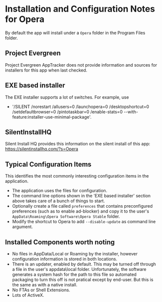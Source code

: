 # Installation and Configuration Notes for Opera

By default the app will install under a `Opera` folder in the Program Files folder.

## Project Evergreen
Project Evergreen AppTracker does not provide information and sources for installers for this app when last checked.


## EXE based installer

The EXE installer supports a lot of switches.  For example, use 
* '/SILENT /norestart /allusers=0 /launchopera=0 /desktopshortcut=0 /setdefaultbrowser=0 /pintotaskbar=0 /enable-stats=0  --with-feature:installer-use-minimal-package'.


## SilentInstallHQ

Silent Install HQ provides this information on the silent install of this app: https://silentinstallhq.com/?s=Opera

## Typical Configuration Items 

This identifies the most commonly interesting configuration items in the application.

* The application uses the files for configuration. 
* The command line options shown in the 'EXE based installer' section above takes care of a bunch of things to start.
* Optionally create a file called `preferences` that contains preconfigured preferences (such as to enable ad-blocker) and copy it to the user's `AppData\Roaming\Opera Software\Opera Stable` folder.
* Modify the shortcut to Opera to add `--disable-update` as command line argument.

## Installed Components worth noting
 
* No files in AppData/Local or Roaming by the installer, however configuration information is stored in both locations.
* There is an updater, enabled by default.  This may be turned off through a file in the user's appdata\local folder. Unfortunately, the software generates a system hash for the path to this file so automated packaging to turn this off is not pratical except by end-user.  But this is the same as with a native install.
* No FTAs or Shell Extensions.
* Lots of ActiveX.
